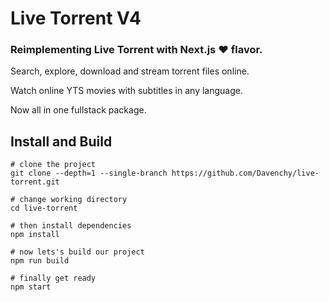 # Live Torrent V4

### Reimplementing Live Torrent with __Next.js ❤️__ flavor.

Search, explore, download and stream torrent files online.

Watch online YTS movies with subtitles in any language.

Now all in one fullstack package.

## Install and Build

```
# clone the project
git clone --depth=1 --single-branch https://github.com/Davenchy/live-torrent.git

# change working directory
cd live-torrent

# then install dependencies
npm install

# now lets's build our project
npm run build

# finally get ready
npm start
```
